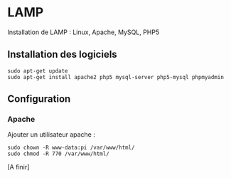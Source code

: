 # LAMP

Installation de LAMP : Linux, Apache, MySQL, PHP5

## Installation des logiciels

    sudo apt-get update
    sudo apt-get install apache2 php5 mysql-server php5-mysql phpmyadmin

## Configuration

### Apache

Ajouter un utilisateur apache :

    sudo chown -R www-data:pi /var/www/html/
    sudo chmod -R 770 /var/www/html/

[A finir]
